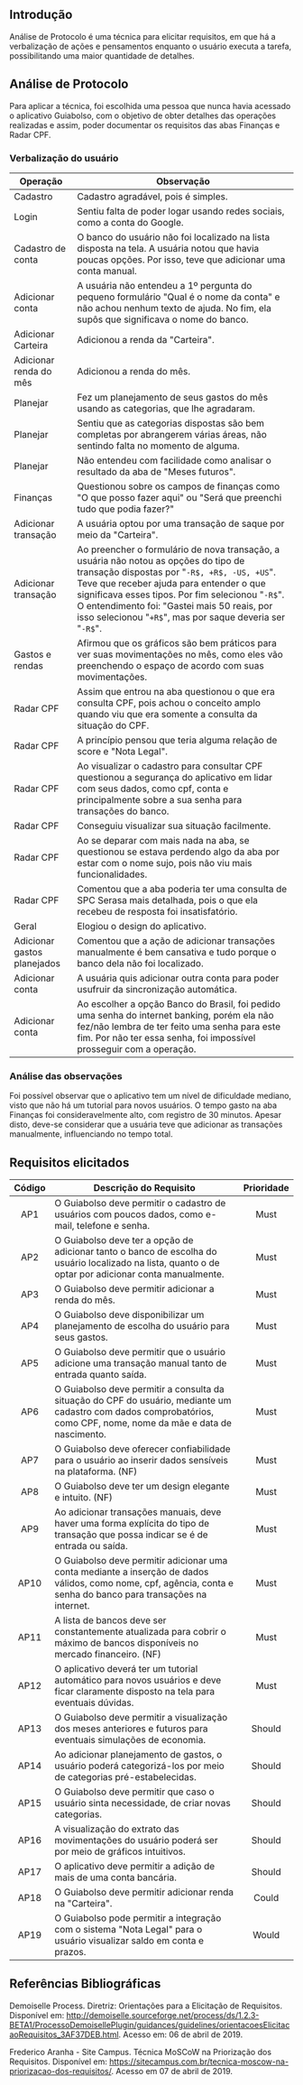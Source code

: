 ## Introdução
Análise de Protocolo é uma técnica para elicitar requisitos, em que há a verbalização de ações e pensamentos enquanto o usuário executa a tarefa, possibilitando uma maior quantidade de detalhes.

## Análise de Protocolo
Para aplicar a técnica, foi escolhida uma pessoa que nunca havia acessado o aplicativo Guiabolso, com o objetivo de obter detalhes das operações realizadas e assim, poder documentar os requisitos das abas Finanças e Radar CPF.

### Verbalização do usuário
|Operação|Observação|
|--------|----------------------------|
|Cadastro|Cadastro agradável, pois é simples.|
|Login|Sentiu falta de poder logar usando redes sociais, como a conta do Google.|
|Cadastro de conta|O banco do usuário não foi localizado na lista disposta na tela. A usuária notou que havia poucas opções. Por isso, teve que adicionar uma conta manual.|
|Adicionar conta|A usuária não entendeu a 1º pergunta do pequeno formulário "Qual é o nome da conta" e não achou nenhum texto de ajuda. No fim, ela supôs que significava o nome do banco.|
|Adicionar Carteira|Adicionou a renda da "Carteira".|
|Adicionar renda do mês|Adicionou a renda do mês.|
|Planejar|Fez um planejamento de seus gastos do mês usando as categorias, que lhe agradaram.|
|Planejar|Sentiu que as categorias dispostas são bem completas por abrangerem várias áreas, não sentindo falta no momento de alguma.|
|Planejar|Não entendeu com facilidade como analisar o resultado da aba de "Meses futuros".|
|Finanças|Questionou sobre os campos de finanças como "O que posso fazer aqui" ou "Será que preenchi tudo que podia fazer?"|
|Adicionar transação|A usuária optou por uma transação de saque por meio da "Carteira".|
|Adicionar transação|Ao preencher o formulário de nova transação, a usuária não notou as opções do tipo de transação dispostas por "`-R$, +R$, -US, +US`". Teve que receber ajuda para entender o que significava esses tipos. Por fim selecionou "`-R$`". O entendimento foi: "Gastei mais 50 reais, por isso selecionou "`+R$`", mas por saque deveria ser "`-R$`".|
|Gastos e rendas|Afirmou que os gráficos são bem práticos para ver suas movimentações no mês, como eles vão preenchendo o espaço de acordo com suas movimentações.|
|Radar CPF|Assim que entrou na aba questionou o que era consulta CPF, pois achou o conceito amplo quando viu que era somente a consulta da situação do CPF.|
|Radar CPF|A princípio pensou que teria alguma relação de score e "Nota Legal".|
|Radar CPF|Ao visualizar o cadastro para consultar CPF questionou a segurança do aplicativo em lidar com seus dados, como cpf, conta e principalmente sobre a sua senha para transações do banco.|
|Radar CPF|Conseguiu visualizar sua situação facilmente.|
|Radar CPF|Ao se deparar com mais nada na aba, se questionou se estava perdendo algo da aba por estar com o nome sujo, pois não viu mais funcionalidades.|
|Radar CPF|Comentou que a aba poderia ter uma consulta de SPC Serasa mais detalhada, pois o que ela recebeu de resposta foi insatisfatório.|
|Geral|Elogiou o design do aplicativo.|
|Adicionar gastos planejados|Comentou que a ação de adicionar transações manualmente é bem cansativa e tudo porque o banco dela não foi localizado.|
|Adicionar conta|A usuária quis adicionar outra conta para poder usufruir da sincronização automática.|
|Adicionar conta|Ao escolher a opção Banco do Brasil, foi pedido uma senha do internet banking, porém ela não fez/não lembra de ter feito uma senha para este fim. Por não ter essa senha, foi impossível prosseguir com a operação.|

### Análise das observações
Foi possível observar que o aplicativo tem um nível de dificuldade mediano, visto que não há um tutorial para novos usuários. O tempo gasto na aba Finanças foi consideravelmente alto, com registro de 30 minutos. Apesar disto, deve-se considerar que a usuária teve que adicionar as transações manualmente, influenciando no tempo total.

## Requisitos elicitados

|Código|Descrição do Requisito|Prioridade|
|:------:|----------------------|:----------:|
|AP1|O Guiabolso deve permitir o cadastro de usuários com poucos dados, como e-mail, telefone e senha.|Must|
|AP2|O Guiabolso deve ter a opção de adicionar tanto o banco de escolha do usuário localizado na lista, quanto o de optar por adicionar conta manualmente.|Must|
|AP3|O Guiabolso deve permitir adicionar a renda do mês.|Must|
|AP4|O Guiabolso deve disponibilizar um planejamento de escolha do usuário para seus gastos.|Must|
|AP5|O Guiabolso deve permitir que o usuário adicione uma transação manual tanto de entrada quanto saída.|Must|
|AP6|O Guiabolso deve permitir a consulta da situação do CPF do usuário, mediante um cadastro com dados comprobatórios, como CPF, nome, nome da mãe e data de nascimento.|Must|
|AP7|O Guiabolso deve oferecer confiabilidade para o usuário ao inserir dados sensíveis na plataforma. (NF)|Must|
|AP8|O Guiabolso deve ter um design elegante e intuito. (NF)|Must|
|AP9|Ao adicionar transações manuais, deve haver uma forma explícita do tipo de transação que possa indicar se é de entrada ou saída.|Must|
|AP10|O Guiabolso deve permitir adicionar uma conta mediante a inserção de dados válidos, como nome, cpf, agência, conta e senha do banco para transações na internet.|Must|
|AP11|A lista de bancos deve ser constantemente atualizada para cobrir o máximo de bancos disponíveis no mercado financeiro. (NF)|Must|
|AP12|O aplicativo deverá ter um tutorial automático para novos usuários e deve ficar claramente disposto na tela para eventuais dúvidas.|Must|
|AP13|O Guiabolso deve permitir a visualização dos meses anteriores e futuros para eventuais simulações de economia.|Should|
|AP14|Ao adicionar planejamento de gastos, o usuário poderá categorizá-los por meio de categorias pré-estabelecidas.|Should|
|AP15|O Guiabolso deve permitir que caso o usuário sinta necessidade, de criar novas categorias.|Should|
|AP16|A visualização do extrato das movimentações do usuário poderá ser por meio de gráficos intuitivos.|Should|
|AP17|O aplicativo deve permitir a adição de mais de uma conta bancária.|Should|
|AP18|O Guiabolso deve permitir adicionar renda na "Carteira".|Could|
|AP19|O Guiabolso pode permitir a integração com o sistema "Nota Legal" para o usuário visualizar saldo em conta e prazos.|Would|

## Referências Bibliográficas
Demoiselle Process. Diretriz: Orientações para a Elicitação de Requisitos. Disponível em: <http://demoiselle.sourceforge.net/process/ds/1.2.3-BETA1/ProcessoDemoisellePlugin/guidances/guidelines/orientacoesElicitacaoRequisitos_3AF37DEB.html>. Acesso em: 06 de abril de 2019.

Frederico Aranha - Site Campus. Técnica MoSCoW na Priorização dos Requisitos. Disponível em: <https://sitecampus.com.br/tecnica-moscow-na-priorizacao-dos-requisitos/>. Acesso em 07 de abril de 2019.